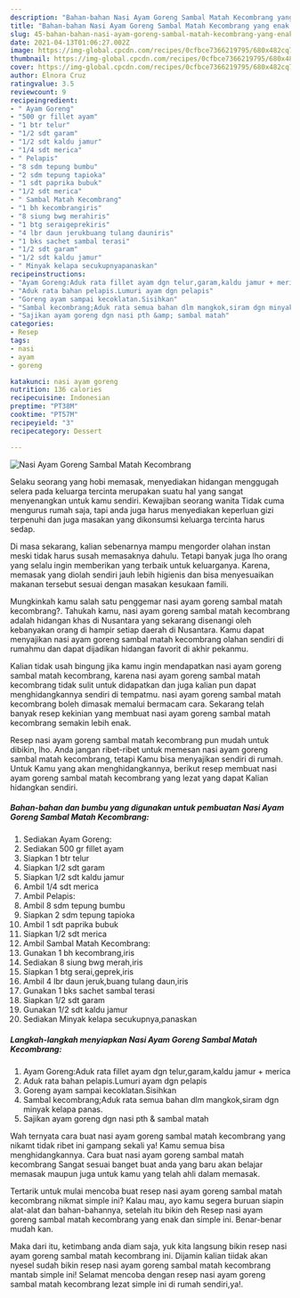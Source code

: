 ```yaml
---
description: "Bahan-bahan Nasi Ayam Goreng Sambal Matah Kecombrang yang enak Untuk Jualan"
title: "Bahan-bahan Nasi Ayam Goreng Sambal Matah Kecombrang yang enak Untuk Jualan"
slug: 45-bahan-bahan-nasi-ayam-goreng-sambal-matah-kecombrang-yang-enak-untuk-jualan
date: 2021-04-13T01:06:27.002Z
image: https://img-global.cpcdn.com/recipes/0cfbce7366219795/680x482cq70/nasi-ayam-goreng-sambal-matah-kecombrang-foto-resep-utama.jpg
thumbnail: https://img-global.cpcdn.com/recipes/0cfbce7366219795/680x482cq70/nasi-ayam-goreng-sambal-matah-kecombrang-foto-resep-utama.jpg
cover: https://img-global.cpcdn.com/recipes/0cfbce7366219795/680x482cq70/nasi-ayam-goreng-sambal-matah-kecombrang-foto-resep-utama.jpg
author: Elnora Cruz
ratingvalue: 3.5
reviewcount: 9
recipeingredient:
- " Ayam Goreng"
- "500 gr fillet ayam"
- "1 btr telur"
- "1/2 sdt garam"
- "1/2 sdt kaldu jamur"
- "1/4 sdt merica"
- " Pelapis"
- "8 sdm tepung bumbu"
- "2 sdm tepung tapioka"
- "1 sdt paprika bubuk"
- "1/2 sdt merica"
- " Sambal Matah Kecombrang"
- "1 bh kecombrangiris"
- "8 siung bwg merahiris"
- "1 btg seraigeprekiris"
- "4 lbr daun jerukbuang tulang dauniris"
- "1 bks sachet sambal terasi"
- "1/2 sdt garam"
- "1/2 sdt kaldu jamur"
- " Minyak kelapa secukupnyapanaskan"
recipeinstructions:
- "Ayam Goreng:Aduk rata fillet ayam dgn telur,garam,kaldu jamur + merica"
- "Aduk rata bahan pelapis.Lumuri ayam dgn pelapis"
- "Goreng ayam sampai kecoklatan.Sisihkan"
- "Sambal kecombrang;Aduk rata semua bahan dlm mangkok,siram dgn minyak kelapa panas."
- "Sajikan ayam goreng dgn nasi pth &amp; sambal matah"
categories:
- Resep
tags:
- nasi
- ayam
- goreng

katakunci: nasi ayam goreng 
nutrition: 136 calories
recipecuisine: Indonesian
preptime: "PT38M"
cooktime: "PT57M"
recipeyield: "3"
recipecategory: Dessert

---
```



![Nasi Ayam Goreng Sambal Matah Kecombrang](https://img-global.cpcdn.com/recipes/0cfbce7366219795/680x482cq70/nasi-ayam-goreng-sambal-matah-kecombrang-foto-resep-utama.jpg)

Selaku seorang yang hobi memasak, menyediakan hidangan menggugah selera pada keluarga tercinta merupakan suatu hal yang sangat menyenangkan untuk kamu sendiri. Kewajiban seorang  wanita Tidak cuma mengurus rumah saja, tapi anda juga harus menyediakan keperluan gizi terpenuhi dan juga masakan yang dikonsumsi keluarga tercinta harus sedap.

Di masa  sekarang, kalian sebenarnya mampu mengorder olahan instan meski tidak harus susah memasaknya dahulu. Tetapi banyak juga lho orang yang selalu ingin memberikan yang terbaik untuk keluarganya. Karena, memasak yang diolah sendiri jauh lebih higienis dan bisa menyesuaikan makanan tersebut sesuai dengan masakan kesukaan famili. 



Mungkinkah kamu salah satu penggemar nasi ayam goreng sambal matah kecombrang?. Tahukah kamu, nasi ayam goreng sambal matah kecombrang adalah hidangan khas di Nusantara yang sekarang disenangi oleh kebanyakan orang di hampir setiap daerah di Nusantara. Kamu dapat menyajikan nasi ayam goreng sambal matah kecombrang olahan sendiri di rumahmu dan dapat dijadikan hidangan favorit di akhir pekanmu.

Kalian tidak usah bingung jika kamu ingin mendapatkan nasi ayam goreng sambal matah kecombrang, karena nasi ayam goreng sambal matah kecombrang tidak sulit untuk didapatkan dan juga kalian pun dapat menghidangkannya sendiri di tempatmu. nasi ayam goreng sambal matah kecombrang boleh dimasak memalui bermacam cara. Sekarang telah banyak resep kekinian yang membuat nasi ayam goreng sambal matah kecombrang semakin lebih enak.

Resep nasi ayam goreng sambal matah kecombrang pun mudah untuk dibikin, lho. Anda jangan ribet-ribet untuk memesan nasi ayam goreng sambal matah kecombrang, tetapi Kamu bisa menyajikan sendiri di rumah. Untuk Kamu yang akan menghidangkannya, berikut resep membuat nasi ayam goreng sambal matah kecombrang yang lezat yang dapat Kalian hidangkan sendiri.

<!--inarticleads1-->

##### Bahan-bahan dan bumbu yang digunakan untuk pembuatan Nasi Ayam Goreng Sambal Matah Kecombrang:

1. Sediakan  Ayam Goreng:
1. Sediakan 500 gr fillet ayam
1. Siapkan 1 btr telur
1. Siapkan 1/2 sdt garam
1. Siapkan 1/2 sdt kaldu jamur
1. Ambil 1/4 sdt merica
1. Ambil  Pelapis:
1. Ambil 8 sdm tepung bumbu
1. Siapkan 2 sdm tepung tapioka
1. Ambil 1 sdt paprika bubuk
1. Siapkan 1/2 sdt merica
1. Ambil  Sambal Matah Kecombrang:
1. Gunakan 1 bh kecombrang,iris
1. Sediakan 8 siung bwg merah,iris
1. Siapkan 1 btg serai,geprek,iris
1. Ambil 4 lbr daun jeruk,buang tulang daun,iris
1. Gunakan 1 bks sachet sambal terasi
1. Siapkan 1/2 sdt garam
1. Gunakan 1/2 sdt kaldu jamur
1. Sediakan  Minyak kelapa secukupnya,panaskan




<!--inarticleads2-->

##### Langkah-langkah menyiapkan Nasi Ayam Goreng Sambal Matah Kecombrang:

1. Ayam Goreng:Aduk rata fillet ayam dgn telur,garam,kaldu jamur + merica
1. Aduk rata bahan pelapis.Lumuri ayam dgn pelapis
1. Goreng ayam sampai kecoklatan.Sisihkan
1. Sambal kecombrang;Aduk rata semua bahan dlm mangkok,siram dgn minyak kelapa panas.
1. Sajikan ayam goreng dgn nasi pth &amp; sambal matah




Wah ternyata cara buat nasi ayam goreng sambal matah kecombrang yang nikamt tidak ribet ini gampang sekali ya! Kamu semua bisa menghidangkannya. Cara buat nasi ayam goreng sambal matah kecombrang Sangat sesuai banget buat anda yang baru akan belajar memasak maupun juga untuk kamu yang telah ahli dalam memasak.

Tertarik untuk mulai mencoba buat resep nasi ayam goreng sambal matah kecombrang nikmat simple ini? Kalau mau, ayo kamu segera buruan siapin alat-alat dan bahan-bahannya, setelah itu bikin deh Resep nasi ayam goreng sambal matah kecombrang yang enak dan simple ini. Benar-benar mudah kan. 

Maka dari itu, ketimbang anda diam saja, yuk kita langsung bikin resep nasi ayam goreng sambal matah kecombrang ini. Dijamin kalian tiidak akan nyesel sudah bikin resep nasi ayam goreng sambal matah kecombrang mantab simple ini! Selamat mencoba dengan resep nasi ayam goreng sambal matah kecombrang lezat simple ini di rumah sendiri,ya!.

